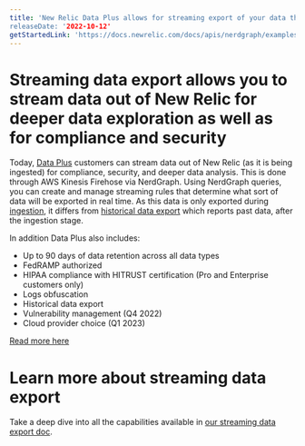 ```yaml
---
title: 'New Relic Data Plus allows for streaming export of your data through AWS Kinesis Firehose for deeper data exploration and compliance needs.
releaseDate: '2022-10-12'
getStartedLink: 'https://docs.newrelic.com/docs/apis/nerdgraph/examples/nerdgraph-streaming-export'
---
```


#  Streaming data export allows you to stream data out of New Relic for deeper data exploration as well as for compliance and security 

Today, [Data Plus](https://docs.newrelic.com/whats-new/2022/06/whats-new-6-1-data-plus-available) customers can stream data out of New Relic (as it is being ingested) for compliance, security, and deeper data analysis. This is done through AWS Kinesis Firehose via NerdGraph. Using NerdGraph queries, you can create and manage streaming rules that determine what sort of data will be exported in real time. As this data is only exported during [ingestion](https://docs.newrelic.com/docs/data-apis/manage-data/manage-data-coming-new-relic), it differs from [historical data export](https://docs.newrelic.com/whats-new/2022/09/whats-new-9-14-historical-data-exports) which reports past data, after the ingestion stage.  

In addition Data Plus also includes:

* Up to 90 days of data retention across all data types
* FedRAMP authorized
* HIPAA compliance with HITRUST certification (Pro and Enterprise customers only) 
* Logs obfuscation
* Historical data export
* Vulnerability management (Q4 2022)
* Cloud provider choice (Q1 2023)

[Read more here](https://newrelic.com/blog/nerdlog/data-plus-pricing)

# Learn more about streaming data export

Take a deep dive into all the capabilities available in [our streaming data export doc](https://docs.newrelic.com/docs/apis/nerdgraph/examples/nerdgraph-streaming-export).

